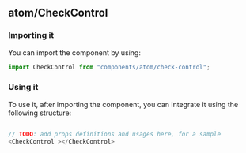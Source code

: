 ## atom/CheckControl

<!-- TODO: add a description here! -->

### Importing it

You can import the component by using:

```js
import CheckControl from "components/atom/check-control";
```

### Using it

To use it, after importing the component, you can integrate it using the following structure:

```js

// TODO: add props definitions and usages here, for a sample
<CheckControl ></CheckControl>

```